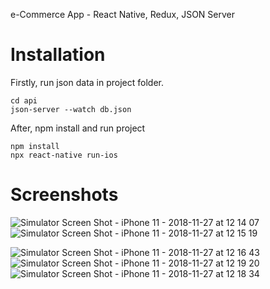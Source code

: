 
e-Commerce App - React Native, Redux, JSON Server

# Installation

Firstly, run json data in project folder.

```
cd api
json-server --watch db.json
```

After, npm install and run project

```
npm install
npx react-native run-ios
```

# Screenshots

![Simulator Screen Shot - iPhone 11 - 2018-11-27 at 12 14 07](https://user-images.githubusercontent.com/41873800/100440041-22dc0800-3059-11eb-86a9-9a81e9ad83d1.png)
![Simulator Screen Shot - iPhone 11 - 2018-11-27 at 12 15 19](https://user-images.githubusercontent.com/41873800/100440071-2a9bac80-3059-11eb-8500-c23d35b8e0b6.png)

![Simulator Screen Shot - iPhone 11 - 2018-11-27 at 12 16 43](https://user-images.githubusercontent.com/41873800/100440076-2c657000-3059-11eb-861f-9cbc46c1a2b7.png)
![Simulator Screen Shot - iPhone 11 - 2018-11-27 at 12 19 20](https://user-images.githubusercontent.com/41873800/100440086-2e2f3380-3059-11eb-8aff-cdafe769f585.png)
![Simulator Screen Shot - iPhone 11 - 2018-11-27 at 12 18 34](https://user-images.githubusercontent.com/41873800/100440094-30918d80-3059-11eb-8d45-85318d9ebe99.png)
